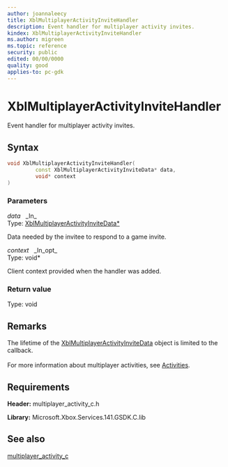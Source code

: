 ```yaml
---
author: joannaleecy
title: XblMultiplayerActivityInviteHandler
description: Event handler for multiplayer activity invites.
kindex: XblMultiplayerActivityInviteHandler
ms.author: migreen
ms.topic: reference
security: public
edited: 00/00/0000
quality: good
applies-to: pc-gdk
---
```


# XblMultiplayerActivityInviteHandler  

Event handler for multiplayer activity invites.  

## Syntax  
  
```cpp
void XblMultiplayerActivityInviteHandler(  
         const XblMultiplayerActivityInviteData* data,  
         void* context  
)  
```  
  
### Parameters  
  
*data* &nbsp;&nbsp;\_In\_  
Type: [XblMultiplayerActivityInviteData*](../structs/xblmultiplayeractivityinvitedata.md)  
  
Data needed by the invitee to respond to a game invite.  
  
*context* &nbsp;&nbsp;\_In\_opt\_  
Type: void*  
  
Client context provided when the handler was added.  
  
  
### Return value  
Type: void
  

  
## Remarks  
  
The lifetime of the [XblMultiplayerActivityInviteData](../structs/xblmultiplayeractivityinvitedata.md) object is limited to the callback. <br /><br /> For more information about multiplayer activities, see [Activities](../../../../../live/features/multiplayer/mpa/concepts/live-mpa-activities.md).
  
## Requirements  
  
**Header:** multiplayer_activity_c.h
  
**Library:** Microsoft.Xbox.Services.141.GSDK.C.lib
  
## See also  
[multiplayer_activity_c](../multiplayer_activity_c_members.md)  
  
  